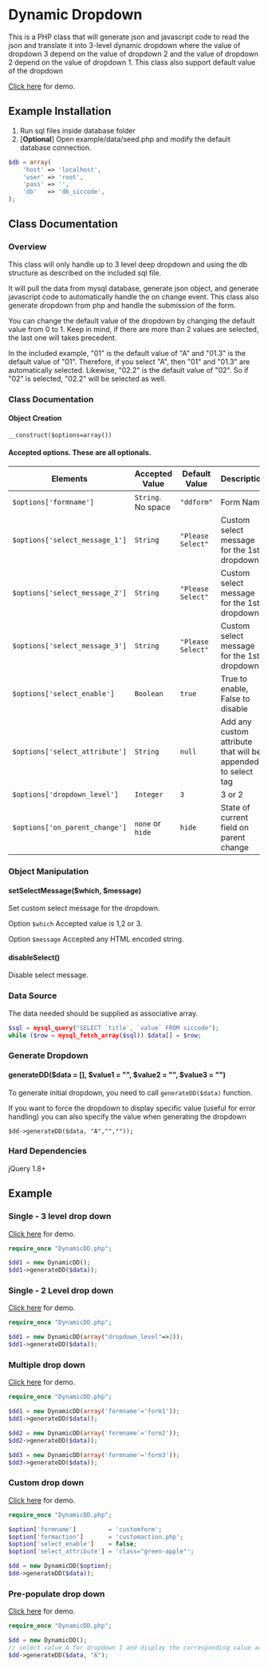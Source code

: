 # Dynamic Dropdown

This is a PHP class that will generate json and javascript code to read the json and translate it into 3-level dynamic dropdown where the value of dropdown 3 depend on the value of dropdown 2 and the value of dropdown 2 depend on the value of dropdown 1. This class also support default value of the dropdown

[Click here](http://edy.li/dynamicdd/) for demo.

## Example Installation

1. Run sql files inside database folder
2. [**Optional**] Open example/data/seed.php and modify the default database connection.

```php
$db = array(
    'host' => 'localhost',
    'user' => 'root',
    'pass' => '',
    'db'   => 'db_siccode',
);
```

## Class Documentation

### Overview

This class will only handle up to 3 level deep dropdown and using the db structure as described on the included sql file.

It will pull the data from mysql database, generate json object, and generate javascript code to automatically handle the on change event.
This class also generate dropdown from php and handle the submission of the form.

You can change the default value of the dropdown by changing the default value from 0 to 1. Keep in mind, if there are more than 2 values are selected, the last one will takes precedent.

In the included example, "01" is the default value of "A" and "01.3" is the default value of "01". Therefore, if you select "A", then "01" and "01.3" are automatically selected. Likewise, "02.2" is the default value of "02". So if "02" is selected, "02.2" will be selected as well.

### Class Documentation

#### Object Creation

    __construct($options=array())

#### Accepted options. These are all optionals.

Elements                          | Accepted Value     | Default Value     | Description
----------------------------------| ------------------ | ----------------- | ---------------------
`$options['formname']`            | `String`. No space | `"ddform"`        | Form Name
`$options['select_message_1']`    | `String`           | `"Please Select"` | Custom select message for the 1st dropdown
`$options['select_message_2']`    | `String`           | `"Please Select"` | Custom select message for the 1st dropdown
`$options['select_message_3']`    | `String`           | `"Please Select"` | Custom select message for the 1st dropdown
`$options['select_enable']`       | `Boolean`          | `true`            | True to enable, False to disable
`$options['select_attribute']`    | `String`           | `null`            | Add any custom attribute that will be appended to select tag
`$options['dropdown_level']`      | `Integer`          | `3`               | 3 or 2
`$options['on_parent_change']`    | `none` or `hide`   | `hide`            | State of current field on parent change

### Object Manipulation

#### setSelectMessage($which, $message)

Set custom select message for the dropdown.

Option `$which` Accepted value is 1,2 or 3.

Option `$message` Accepted any HTML encoded string.

#### disableSelect()
Disable select message.

### Data Source

The data needed should be supplied as associative array.

```php
$sql = mysql_query("SELECT `title`, `value` FROM siccode");
while ($row = mysql_fetch_array($sql)) $data[] = $row;
```

### Generate Dropdown

#### generateDD($data = [], $value1 = "", $value2 = "", $value3 = "")
To generate initial dropdown, you need to call `generateDD($data)` function.

If you want to force the dropdown to display specific value (useful for error handling) you can also specify the value when generating the dropdown

    $dd->generateDD($data, "A","",""));

### Hard Dependencies
jQuery 1.8+

Example
-------------------------

### Single - 3 level drop down
[Click here](http://edy.li/DynamicDD/example/single.php) for demo.

```php
require_once "DynamicDD.php";

$dd1 = new DynamicDD();
$dd1->generateDD($data));
```

### Single - 2 Level drop down
[Click here](http://edy.li/DynamicDD/example/single2.php) for demo.

```php
require_once "DynamicDD.php";

$dd1 = new DynamicDD(array("dropdown_level"=>2));
$dd1->generateDD($data));
```

### Multiple drop down
[Click here](http://edy.li/DynamicDD/example/multiple.php) for demo.

```php
require_once "DynamicDD.php";

$dd1 = new DynamicDD(array('formname'='form1'));
$dd1->generateDD($data));

$dd2 = new DynamicDD(array('formname'='form2'));
$dd2->generateDD($data));

$dd3 = new DynamicDD(array('formname'='form3'));
$dd3->generateDD($data));
```

### Custom drop down
[Click here](http://edy.li/DynamicDD/example/custom.php) for demo.

```php
require_once "DynamicDD.php";

$option['formname']         = 'customform';
$option['formaction']       = 'customaction.php';
$option['select_enable']    = false;
$option['select_attribute'] = 'class="green-apple"';

$dd = new DynamicDD($option);
$dd->generateDD($data));
```

### Pre-populate drop down
[Click here](http://edy.li/DynamicDD/example/prepopulate.php) for demo.

```php
require_once "DynamicDD.php";

$dd = new DynamicDD();
// select value A for dropdown 1 and display the corresponding value accordingly
$dd->generateDD($data, "A");
```
